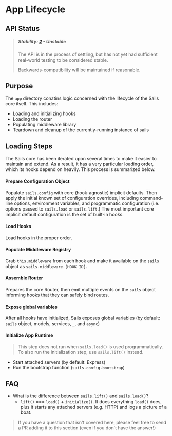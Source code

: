 # App Lifecycle


## API Status

> ##### Stability: [2](http://nodejs.org/api/documentation.html#documentation_stability_index) - Unstable
>
> The API is in the process of settling, but has not yet had sufficient real-world testing to be considered stable.
>
> Backwards-compatibility will be maintained if reasonable.


## Purpose

The `app` directory conatins logic concerned with the lifecycle of the Sails core itself.  This includes:

+ Loading and initializing hooks
+ Loading the router
+ Populating middleware library
+ Teardown and cleanup of the currently-running instance of sails


## Loading Steps

The Sails core has been iterated upon several times to make it easier to maintain and extend.
As a result, it has a very particular loading order, which its hooks depend on heavily.
This process is summarized below.

#### Prepare Configuration Object

Populate `sails.config` with core (hook-agnostic) implicit defaults. Then apply the initial known set of configuration overrides, including command-line options, environment variables, and programmatic configuration (i.e. options passed to `sails.load` or `sails.lift`.)
The most important core implicit default configuration is the set of built-in hooks.

#### Load Hooks

Load hooks in the proper order.

#### Populate Middleware Registry

Grab `this.middleware` from each hook and make it available on the `sails` object as `sails.middleware.[HOOK_ID]`.

#### Assemble Router

Prepares the core Router, then emit multiple events on the `sails` object informing hooks that they can safely bind routes.

#### Expose global variables
After all hooks have initialized, Sails exposes global variables
(by default: `sails` object, models, services, `_`, and `async`)

#### Initialize App Runtime

> This step does not run when `sails.load()` is used programmatically.
> To also run the initialization step, use `sails.lift()` instead.

+ Start attached servers (by default: Express)
+ Run the bootstrap function (`sails.config.bootstrap`)



## FAQ


+ What is the difference between `sails.lift()` and `sails.load()`?
  + `lift()` === `load()` + `initialize()`.  It does everything `load()` does, plus it starts any attached servers (e.g. HTTP) and logs a picture of a boat.

> If you have a question that isn't covered here, please feel free to send a PR adding it to this section (even if you don't have the answer!)
